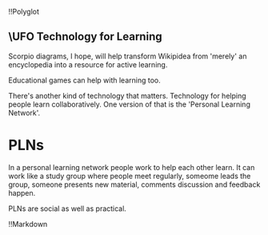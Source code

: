 !!Polyglot
## \UFO Technology for Learning

Scorpio diagrams, I hope, will help transform Wikipidea from 'merely' an encyclopedia into a resource for active learning. 

Educational games can help with learning too.

There's another kind of technology that matters. Technology for helping people learn collaboratively. One version of that is the 'Personal Learning Network'.

# PLNs

In a personal learning network people work to help each other learn. It can work like a study group where people meet regularly, someome leads the group, someone presents new material, comments discussion and feedback happen.

PLNs are social as well as practical.

!!Markdown
